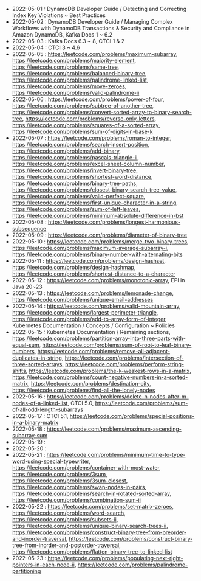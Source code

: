 
* 2022-05-01 : DynamoDB Developer Guide / Detecting and Correcting Index Key Violations ~ Best Practices
* 2022-05-02 : DynamoDB Developer Guide / Managing Complex Workflows with DynamoDB Transactions & Security and Compliance in Amazon DynamoDB, Kafka Docs 1 ~ 6.2
* 2022-05-03 : Kafka Docs 6.3 ~ 8, CTCI 1 & 2
* 2022-05-04 : CTCI 3 ~ 4.6
* 2022-05-05 : https://leetcode.com/problems/maximum-subarray, https://leetcode.com/problems/majority-element, https://leetcode.com/problems/same-tree, https://leetcode.com/problems/balanced-binary-tree, https://leetcode.com/problems/palindrome-linked-list, https://leetcode.com/problems/move-zeroes, https://leetcode.com/problems/valid-palindrome-ii
* 2022-05-06 : https://leetcode.com/problems/power-of-four, https://leetcode.com/problems/subtree-of-another-tree, https://leetcode.com/problems/convert-sorted-array-to-binary-search-tree, https://leetcode.com/problems/reverse-only-letters, https://leetcode.com/problems/squares-of-a-sorted-array, https://leetcode.com/problems/sum-of-digits-in-base-k
* 2022-05-07 : https://leetcode.com/problems/roman-to-integer, https://leetcode.com/problems/search-insert-position, https://leetcode.com/problems/add-binary, https://leetcode.com/problems/pascals-triangle-ii, https://leetcode.com/problems/excel-sheet-column-number, https://leetcode.com/problems/invert-binary-tree, https://leetcode.com/problems/shortest-word-distance, https://leetcode.com/problems/binary-tree-paths, https://leetcode.com/problems/closest-binary-search-tree-value, https://leetcode.com/problems/valid-perfect-square, https://leetcode.com/problems/first-unique-character-in-a-string, https://leetcode.com/problems/sum-of-left-leaves, https://leetcode.com/problems/minimum-absolute-difference-in-bst
* 2022-05-08 : https://leetcode.com/problems/longest-harmonious-subsequence
* 2022-05-09 : https://leetcode.com/problems/diameter-of-binary-tree
* 2022-05-10 : https://leetcode.com/problems/merge-two-binary-trees, https://leetcode.com/problems/maximum-average-subarray-i, https://leetcode.com/problems/binary-number-with-alternating-bits
* 2022-05-11 : https://leetcode.com/problems/design-hashset, https://leetcode.com/problems/design-hashmap, https://leetcode.com/problems/shortest-distance-to-a-character
* 2022-05-12 : https://leetcode.com/problems/monotonic-array, EPI in Java 20~23
* 2022-05-13 : https://leetcode.com/problems/lemonade-change, https://leetcode.com/problems/unique-email-addresses
* 2022-05-14 : https://leetcode.com/problems/valid-mountain-array, https://leetcode.com/problems/largest-perimeter-triangle, https://leetcode.com/problems/add-to-array-form-of-integer, Kubernetes Documentation / Concepts / Configuration ~ Policies
* 2022-05-15 : Kubernetes Documentation / Remaining sections, https://leetcode.com/problems/partition-array-into-three-parts-with-equal-sum, https://leetcode.com/problems/sum-of-root-to-leaf-binary-numbers, https://leetcode.com/problems/remove-all-adjacent-duplicates-in-string, https://leetcode.com/problems/intersection-of-three-sorted-arrays, https://leetcode.com/problems/perform-string-shifts, https://leetcode.com/problems/the-k-weakest-rows-in-a-matrix, https://leetcode.com/problems/count-negative-numbers-in-a-sorted-matrix, https://leetcode.com/problems/destination-city, https://leetcode.com/problems/find-all-the-lonely-nodes
* 2022-05-16 : https://leetcode.com/problems/delete-n-nodes-after-m-nodes-of-a-linked-list, CTCI 5.0, https://leetcode.com/problems/sum-of-all-odd-length-subarrays
* 2022-05-17 : CTCI 5.1, https://leetcode.com/problems/special-positions-in-a-binary-matrix
* 2022-05-18 : https://leetcode.com/problems/maximum-ascending-subarray-sum
* 2022-05-19 :
* 2022-05-20 :
* 2022-05-21 : https://leetcode.com/problems/minimum-time-to-type-word-using-special-typewriter, https://leetcode.com/problems/container-with-most-water, https://leetcode.com/problems/3sum, https://leetcode.com/problems/3sum-closest, https://leetcode.com/problems/swap-nodes-in-pairs, https://leetcode.com/problems/search-in-rotated-sorted-array, https://leetcode.com/problems/combination-sum-ii
* 2022-05-22 : https://leetcode.com/problems/set-matrix-zeroes, https://leetcode.com/problems/word-search, https://leetcode.com/problems/subsets-ii, https://leetcode.com/problems/unique-binary-search-trees-ii, https://leetcode.com/problems/construct-binary-tree-from-preorder-and-inorder-traversal, https://leetcode.com/problems/construct-binary-tree-from-inorder-and-postorder-traversal, https://leetcode.com/problems/flatten-binary-tree-to-linked-list
* 2022-05-23 : https://leetcode.com/problems/populating-next-right-pointers-in-each-node-ii, https://leetcode.com/problems/palindrome-partitioning
